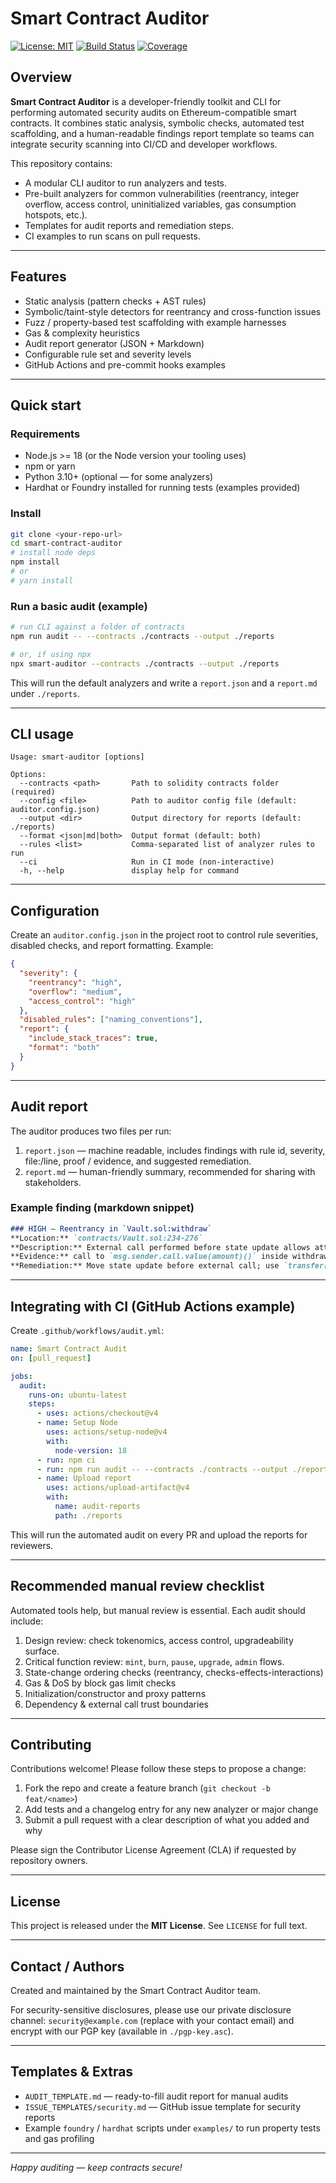 # Smart Contract Auditor

[![License: MIT](https://img.shields.io/badge/license-MIT-blue.svg)](#)
[![Build Status](https://img.shields.io/badge/build-passing-brightgreen.svg)](#)
[![Coverage](https://img.shields.io/badge/coverage---%25-yellowgreen.svg)](#)

## Overview

**Smart Contract Auditor** is a developer-friendly toolkit and CLI for performing automated security audits on Ethereum-compatible smart contracts. It combines static analysis, symbolic checks, automated test scaffolding, and a human-readable findings report template so teams can integrate security scanning into CI/CD and developer workflows.

This repository contains:

* A modular CLI auditor to run analyzers and tests.
* Pre-built analyzers for common vulnerabilities (reentrancy, integer overflow, access control, uninitialized variables, gas consumption hotspots, etc.).
* Templates for audit reports and remediation steps.
* CI examples to run scans on pull requests.

---

## Features

* Static analysis (pattern checks + AST rules)
* Symbolic/taint-style detectors for reentrancy and cross-function issues
* Fuzz / property-based test scaffolding with example harnesses
* Gas & complexity heuristics
* Audit report generator (JSON + Markdown)
* Configurable rule set and severity levels
* GitHub Actions and pre-commit hooks examples

---

## Quick start

### Requirements

* Node.js >= 18 (or the Node version your tooling uses)
* npm or yarn
* Python 3.10+ (optional — for some analyzers)
* Hardhat or Foundry installed for running tests (examples provided)

### Install

```bash
git clone <your-repo-url>
cd smart-contract-auditor
# install node deps
npm install
# or
# yarn install
```

### Run a basic audit (example)

```bash
# run CLI against a folder of contracts
npm run audit -- --contracts ./contracts --output ./reports

# or, if using npx
npx smart-auditor --contracts ./contracts --output ./reports
```

This will run the default analyzers and write a `report.json` and a `report.md` under `./reports`.

---

## CLI usage

```text
Usage: smart-auditor [options]

Options:
  --contracts <path>       Path to solidity contracts folder (required)
  --config <file>          Path to auditor config file (default: auditor.config.json)
  --output <dir>           Output directory for reports (default: ./reports)
  --format <json|md|both>  Output format (default: both)
  --rules <list>           Comma-separated list of analyzer rules to run
  --ci                     Run in CI mode (non-interactive)
  -h, --help               display help for command
```

---

## Configuration

Create an `auditor.config.json` in the project root to control rule severities, disabled checks, and report formatting. Example:

```json
{
  "severity": {
    "reentrancy": "high",
    "overflow": "medium",
    "access_control": "high"
  },
  "disabled_rules": ["naming_conventions"],
  "report": {
    "include_stack_traces": true,
    "format": "both"
  }
}
```

---

## Audit report

The auditor produces two files per run:

1. `report.json` — machine readable, includes findings with rule id, severity, file:/line, proof / evidence, and suggested remediation.
2. `report.md` — human-friendly summary, recommended for sharing with stakeholders.

### Example finding (markdown snippet)

```md
### HIGH — Reentrancy in `Vault.sol:withdraw`
**Location:** `contracts/Vault.sol:234-276`
**Description:** External call performed before state update allows attacker to re-enter `withdraw` and drain funds.
**Evidence:** call to `msg.sender.call.value(amount)()` inside withdraw before `balances[msg.sender] = 0`.
**Remediation:** Move state update before external call; use `transfer()`/`send()` or a pull-pattern; add reentrancy guard.
```

---

## Integrating with CI (GitHub Actions example)

Create `.github/workflows/audit.yml`:

```yaml
name: Smart Contract Audit
on: [pull_request]

jobs:
  audit:
    runs-on: ubuntu-latest
    steps:
      - uses: actions/checkout@v4
      - name: Setup Node
        uses: actions/setup-node@v4
        with:
          node-version: 18
      - run: npm ci
      - run: npm run audit -- --contracts ./contracts --output ./reports --ci
      - name: Upload report
        uses: actions/upload-artifact@v4
        with:
          name: audit-reports
          path: ./reports
```

This will run the automated audit on every PR and upload the reports for reviewers.

---

## Recommended manual review checklist

Automated tools help, but manual review is essential. Each audit should include:

1. Design review: check tokenomics, access control, upgradeability surface.
2. Critical function review: `mint`, `burn`, `pause`, `upgrade`, `admin` flows.
3. State-change ordering checks (reentrancy, checks-effects-interactions)
4. Gas & DoS by block gas limit checks
5. Initialization/constructor and proxy patterns
6. Dependency & external call trust boundaries

---

## Contributing

Contributions welcome! Please follow these steps to propose a change:

1. Fork the repo and create a feature branch (`git checkout -b feat/<name>`)
2. Add tests and a changelog entry for any new analyzer or major change
3. Submit a pull request with a clear description of what you added and why

Please sign the Contributor License Agreement (CLA) if requested by repository owners.

---

## License

This project is released under the **MIT License**. See `LICENSE` for full text.

---

## Contact / Authors

Created and maintained by the Smart Contract Auditor team.

For security-sensitive disclosures, please use our private disclosure channel: `security@example.com` (replace with your contact email) and encrypt with our PGP key (available in `./pgp-key.asc`).

---

## Templates & Extras

* `AUDIT_TEMPLATE.md` — ready-to-fill audit report for manual audits
* `ISSUE_TEMPLATES/security.md` — GitHub issue template for security reports
* Example `foundry` / `hardhat` scripts under `examples/` to run property tests and gas profiling

---

*Happy auditing — keep contracts secure!*
